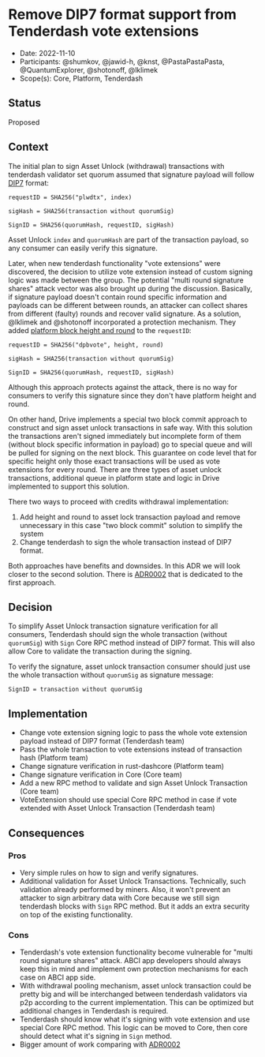 # Remove DIP7 format support from Tenderdash vote extensions

* Date: 2022-11-10
* Participants: @shumkov, @jawid-h, @knst, @PastaPastaPasta, @QuantumExplorer, @shotonoff, @lklimek
* Scope(s): Core, Platform, Tenderdash

## Status

Proposed

## Context

The initial plan to sign Asset Unlock (withdrawal) transactions with tenderdash validator
set quorum assumed that signature payload will follow [DIP7](https://github.com/dashpay/dips/blob/master/dip-0007.md) format:
```
requestID = SHA256("plwdtx", index)

sigHash = SHA256(transaction without quorumSig)

SignID = SHA256(quorumHash, requestID, sigHash)
```

Asset Unlock `index` and `quorumHash` are part of the transaction payload, so any consumer can easily
verify this signature.

Later, when new tenderdash functionality "vote extensions" were discovered, the decision to utilize vote extension
instead of custom signing logic was made between the group. The potential "multi round signature shares"
attack vector was also brought up during the discussion. Basically, if signature payload doesn't contain round specific
information and payloads can be different between rounds, an attacker can collect shares from different (faulty) rounds
and recover valid signature. As a solution, @lklimek and @shotonoff incorporated a protection mechanism.
They added [platform block height and round](https://github.com/dashpay/tenderdash/blob/dca73910c74bb8b80605e66b4a4b3a9c36c02e80/types/vote.go#L464) to the `requestID`:

```
requestID = SHA256("dpbvote", height, round)

sigHash = SHA256(transaction without quorumSig)

SignID = SHA256(quorumHash, requestID, sigHash)
```

Although this approach protects against the attack, there is no way for consumers to verify this signature
since they don't have platform height and round.

On other hand, Drive implements a special two block commit approach to construct and sign asset unlock transactions in safe way.
With this solution the transactions aren't signed immediately but incomplete form of them (without block specific information in payload)
go to special queue and will be pulled for signing on the next block. This guarantee on code level that for specific height only those
exact transactions will be used as vote extensions for every round. There are three types of asset unlock transactions, additional queue
in platform state and logic in Drive implemented to support this solution.

There two ways to proceed with credits withdrawal implementation:
1. Add height and round to asset lock transaction payload and remove unnecessary in this case "two block commit" solution to simplify the system
2. Change tenderdash to sign the whole transaction instead of DIP7 format.

Both approaches have benefits and downsides. In this ADR we will look closer to the second solution.
There is [ADR0002](./adr-0002-height-and-round-in-unlock-tx-payload.md) that is dedicated to the first approach. 

## Decision

To simplify Asset Unlock transaction signature verification for all consumers, Tenderdash should sign the whole transaction (without `quorumSig`)
with `Sign` Core RPC method instead of DIP7 format. This will also allow Core to validate the transaction during the signing.

To verify the signature, asset unlock transaction consumer should just use the whole transaction without `quorumSig` as signature message:

```
SignID = transaction without quorumSig
```

## Implementation

* Change vote extension signing logic to pass the whole vote extension payload instead of DIP7 format (Tenderdash team)
* Pass the whole transaction to vote extensions instead of transaction hash (Platform team)
* Change signature verification in rust-dashcore (Platform team)
* Change signature verification in Core (Core team)
* Add a new RPC method to validate and sign Asset Unlock Transaction (Core team)
* VoteExtension should use special Core RPC method in case if vote extended with Asset Unlock Transaction (Tenderdash team)

## Consequences

### Pros

* Very simple rules on how to sign and verify signatures.
* Additional validation for Asset Unlock Transactions. Technically, such validation already performed by miners. Also, it won't
  prevent an attacker to sign arbitrary data with Core because we still sign tenderdash blocks with `Sign` RPC method. But it adds an extra
  security on top of the existing functionality.

### Cons

* Tenderdash's vote extension functionality become vulnerable for "multi round signature shares" attack. ABCI app developers
  should always keep this in mind and implement own protection mechanisms for each case on ABCI app side.
* With withdrawal pooling mechanism, asset unlock transaction could be pretty big and will be interchanged between tenderdash
  validators via p2p according to the current implementation. This can be optimized but additional changes in Tenderdash is required.
* Tenderdash should know what it's signing with vote extension and use special Core RPC method. This logic can be moved to Core, then
  core should detect what it's signing in `Sign` method.
* Bigger amount of work comparing with [ADR0002](./adr-0002-height-and-round-in-unlock-tx-payload.md)
